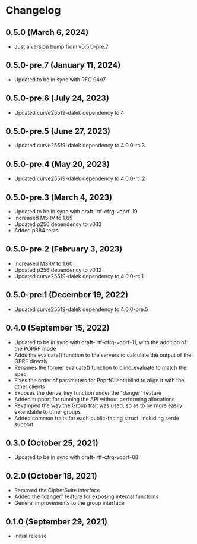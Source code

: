 # Changelog

## 0.5.0 (March 6, 2024)
* Just a version bump from v0.5.0-pre.7

## 0.5.0-pre.7 (January 11, 2024)
* Updated to be in sync with RFC 9497

## 0.5.0-pre.6 (July 24, 2023)
* Updated curve25519-dalek dependency to 4

## 0.5.0-pre.5 (June 27, 2023)
* Updated curve25519-dalek dependency to 4.0.0-rc.3

## 0.5.0-pre.4 (May 20, 2023)
* Updated curve25519-dalek dependency to 4.0.0-rc.2

## 0.5.0-pre.3 (March 4, 2023)
* Updated to be in sync with draft-irtf-cfrg-voprf-19
* Increased MSRV to 1.65
* Updated p256 dependency to v0.13
* Added p384 tests

## 0.5.0-pre.2 (February 3, 2023)
* Increased MSRV to 1.60
* Updated p256 dependency to v0.12
* Updated curve25519-dalek dependency to 4.0.0-rc.1

## 0.5.0-pre.1 (December 19, 2022)
* Updated curve25519-dalek dependency to 4.0.0-pre.5

## 0.4.0 (September 15, 2022)
* Updated to be in sync with draft-irtf-cfrg-voprf-11, with
  the addition of the POPRF mode
* Adds the evaluate() function to the servers to calculate the output of the OPRF
  directly
* Renames the former evaluate() function to blind_evaluate to match the spec
* Fixes the order of parameters for PoprfClient::blind to align it with the
  other clients
* Exposes the derive_key function under the "danger" feature
* Added support for running the API without performing allocations
* Revamped the way the Group trait was used, so as to be more easily
  extendable to other groups
* Added common traits for each public-facing struct, including serde
  support

## 0.3.0 (October 25, 2021)

* Updated to be in sync with draft-irtf-cfrg-voprf-08

## 0.2.0 (October 18, 2021)

* Removed the CipherSuite interface
* Added the "danger" feature for exposing internal functions
* General improvements to the group interface

## 0.1.0 (September 29, 2021)

* Initial release
